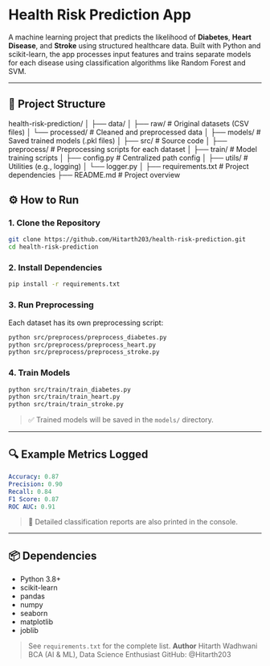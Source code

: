 # Health Risk Prediction App 

A machine learning project that predicts the likelihood of **Diabetes**, **Heart Disease**, and **Stroke** using structured healthcare data. Built with Python and scikit-learn, the app processes input features and trains separate models for each disease using classification algorithms like Random Forest and SVM.

---

## 📁 Project Structure
health-risk-prediction/
│
├── data/
│ ├── raw/ # Original datasets (CSV files)
│ └── processed/ # Cleaned and preprocessed data
│
├── models/ # Saved trained models (.pkl files)
│
├── src/ # Source code
│ ├── preprocess/ # Preprocessing scripts for each dataset
│ ├── train/ # Model training scripts
│ ├── config.py # Centralized path config
│
├── utils/ # Utilities (e.g., logging)
│ └── logger.py
│
├── requirements.txt # Project dependencies
├── README.md # Project overview

## ⚙️ How to Run

### 1. Clone the Repository

```bash
git clone https://github.com/Hitarth203/health-risk-prediction.git
cd health-risk-prediction
```

### 2. Install Dependencies

```bash
pip install -r requirements.txt
```

### 3. Run Preprocessing

Each dataset has its own preprocessing script:

```bash
python src/preprocess/preprocess_diabetes.py
python src/preprocess/preprocess_heart.py
python src/preprocess/preprocess_stroke.py
```

### 4. Train Models

```bash
python src/train/train_diabetes.py
python src/train/train_heart.py
python src/train/train_stroke.py
```

> ✅ Trained models will be saved in the `models/` directory.

---

## 🔍 Example Metrics Logged

```yaml
Accuracy: 0.87
Precision: 0.90
Recall: 0.84
F1 Score: 0.87
ROC AUC: 0.91
```

> 📌 Detailed classification reports are also printed in the console.

---

## 📦 Dependencies

- Python 3.8+
- scikit-learn
- pandas
- numpy
- seaborn
- matplotlib
- joblib

> See `requirements.txt` for the complete list.
**Author**
Hitarth Wadhwani
BCA (AI & ML), Data Science Enthusiast
GitHub: @Hitarth203
